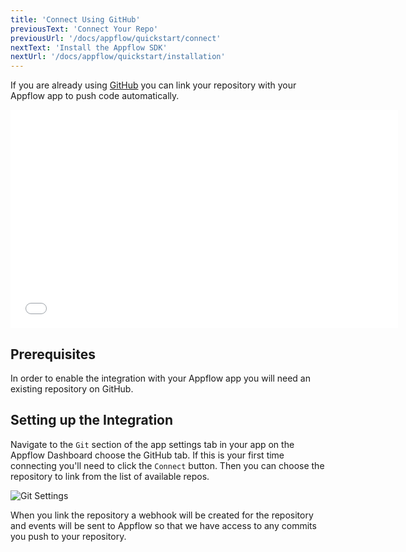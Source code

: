 ```yaml
---
title: 'Connect Using GitHub'
previousText: 'Connect Your Repo'
previousUrl: '/docs/appflow/quickstart/connect'
nextText: 'Install the Appflow SDK'
nextUrl: '/docs/appflow/quickstart/installation'
---
```


If you are already using [GitHub](https://github.com/)
you can link your repository with your Appflow app to push code automatically.

<iframe src="//fast.wistia.net/embed/iframe/mjequ3rpwu" allowtransparency="true" frameborder="0" scrolling="no" class="wistia_embed" name="wistia_embed" allowfullscreen mozallowfullscreen webkitallowfullscreen oallowfullscreen msallowfullscreen width="620" height="349"></iframe>
<script src="//fast.wistia.net/assets/external/E-v1.js" async></script>

## Prerequisites
In order to enable the integration with your Appflow app you will need an existing repository on
GitHub. 

## Setting up the Integration
Navigate to the `Git` section of the app settings tab in your app on the
Appflow Dashboard choose the GitHub tab. If this is your first time connecting
you'll need to click the `Connect` button.
Then you can choose the repository to link from the list of available repos.

![Git Settings](/docs/assets/img/appflow/github-connect-app.png)

When you link the repository a webhook will be created for the repository
and events will be sent to Appflow so that we have access to any commits you
push to your repository.
